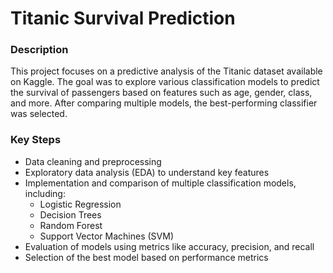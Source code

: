 # Titanic Survival Prediction

### Description

This project focuses on a predictive analysis of the Titanic dataset available on Kaggle. The goal was to explore various classification models to predict the survival of passengers based on features such as age, gender, class, and more. After comparing multiple models, the best-performing classifier was selected.

### Key Steps

- Data cleaning and preprocessing
- Exploratory data analysis (EDA) to understand key features
- Implementation and comparison of multiple classification models, including:
  - Logistic Regression
  - Decision Trees
  - Random Forest
  - Support Vector Machines (SVM)
- Evaluation of models using metrics like accuracy, precision, and recall
- Selection of the best model based on performance metrics